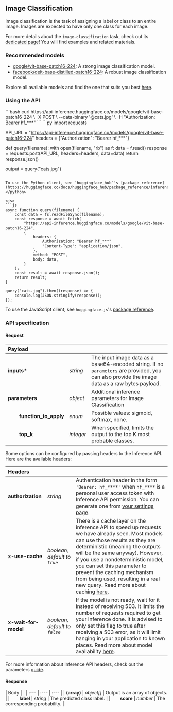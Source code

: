 <!---
This markdown file has been generated from a script. Please do not edit it directly.
For more details, check out:
- the `generate.ts` script: https://github.com/huggingface/hub-docs/blob/main/scripts/api-inference/scripts/generate.ts
- the task template defining the sections in the page: https://github.com/huggingface/hub-docs/tree/main/scripts/api-inference/templates/task/image-classification.handlebars
- the input jsonschema specifications used to generate the input markdown table: https://github.com/huggingface/huggingface.js/blob/main/packages/tasks/src/tasks/image-classification/spec/input.json
- the output jsonschema specifications used to generate the output markdown table: https://github.com/huggingface/huggingface.js/blob/main/packages/tasks/src/tasks/image-classification/spec/output.json
- the snippets used to generate the example:
  - curl: https://github.com/huggingface/huggingface.js/blob/main/packages/tasks/src/snippets/curl.ts
  - python: https://github.com/huggingface/huggingface.js/blob/main/packages/tasks/src/snippets/python.ts
  - javascript: https://github.com/huggingface/huggingface.js/blob/main/packages/tasks/src/snippets/js.ts
- the "tasks" content for recommended models: https://huggingface.co/api/tasks
--->

## Image Classification

Image classification is the task of assigning a label or class to an entire image. Images are expected to have only one class for each image.

<Tip>

For more details about the `image-classification` task, check out its [dedicated page](https://huggingface.co/tasks/image-classification)! You will find examples and related materials.

</Tip>

### Recommended models

- [google/vit-base-patch16-224](https://huggingface.co/google/vit-base-patch16-224): A strong image classification model.
- [facebook/deit-base-distilled-patch16-224](https://huggingface.co/facebook/deit-base-distilled-patch16-224): A robust image classification model.

Explore all available models and find the one that suits you best [here](https://huggingface.co/models?inference=warm&pipeline_tag=image-classification&sort=trending).

### Using the API


<inferencesnippet>

<curl>
```bash
curl https://api-inference.huggingface.co/models/google/vit-base-patch16-224 \
	-X POST \
	--data-binary '@cats.jpg' \
	-H "Authorization: Bearer hf_***"
```
</curl>

<python>
```py
import requests

API_URL = "https://api-inference.huggingface.co/models/google/vit-base-patch16-224"
headers = {"Authorization": "Bearer hf_***"}

def query(filename):
    with open(filename, "rb") as f:
        data = f.read()
    response = requests.post(API_URL, headers=headers, data=data)
    return response.json()

output = query("cats.jpg")
```

To use the Python client, see `huggingface_hub`'s [package reference](https://huggingface.co/docs/huggingface_hub/package_reference/inference_client#huggingface_hub.InferenceClient.image_classification).
</python>

<js>
```js
async function query(filename) {
	const data = fs.readFileSync(filename);
	const response = await fetch(
		"https://api-inference.huggingface.co/models/google/vit-base-patch16-224",
		{
			headers: {
				Authorization: "Bearer hf_***"
				"Content-Type": "application/json",
			},
			method: "POST",
			body: data,
		}
	);
	const result = await response.json();
	return result;
}

query("cats.jpg").then((response) => {
	console.log(JSON.stringify(response));
});
```

To use the JavaScript client, see `huggingface.js`'s [package reference](https://huggingface.co/docs/huggingface.js/inference/classes/HfInference#imageclassification).
</js>

</inferencesnippet>



### API specification

#### Request

| Payload |  |  |
| :--- | :--- | :--- |
| **inputs*** | _string_ | The input image data as a base64-encoded string. If no `parameters` are provided, you can also provide the image data as a raw bytes payload. |
| **parameters** | _object_ | Additional inference parameters for Image Classification |
| **&nbsp;&nbsp;&nbsp;&nbsp;&nbsp;&nbsp;&nbsp;&nbsp;function_to_apply** | _enum_ | Possible values: sigmoid, softmax, none. |
| **&nbsp;&nbsp;&nbsp;&nbsp;&nbsp;&nbsp;&nbsp;&nbsp;top_k** | _integer_ | When specified, limits the output to the top K most probable classes. |


Some options can be configured by passing headers to the Inference API. Here are the available headers:

| Headers |   |    |
| :--- | :--- | :--- |
| **authorization** | _string_ | Authentication header in the form `'Bearer: hf_****'` when `hf_****` is a personal user access token with Inference API permission. You can generate one from [your settings page](https://huggingface.co/settings/tokens). |
| **x-use-cache** | _boolean, default to `true`_ | There is a cache layer on the inference API to speed up requests we have already seen. Most models can use those results as they are deterministic (meaning the outputs will be the same anyway). However, if you use a nondeterministic model, you can set this parameter to prevent the caching mechanism from being used, resulting in a real new query. Read more about caching [here](../parameters#caching]). |
| **x-wait-for-model** | _boolean, default to `false`_ | If the model is not ready, wait for it instead of receiving 503. It limits the number of requests required to get your inference done. It is advised to only set this flag to true after receiving a 503 error, as it will limit hanging in your application to known places. Read more about model availability [here](../overview#eligibility]). |

For more information about Inference API headers, check out the parameters [guide](../parameters).

#### Response

| Body |  |
| :--- | :--- | :--- |
| **(array)** | _object[]_ | Output is an array of objects. |
| **&nbsp;&nbsp;&nbsp;&nbsp;&nbsp;&nbsp;&nbsp;&nbsp;label** | _string_ | The predicted class label. |
| **&nbsp;&nbsp;&nbsp;&nbsp;&nbsp;&nbsp;&nbsp;&nbsp;score** | _number_ | The corresponding probability. |



